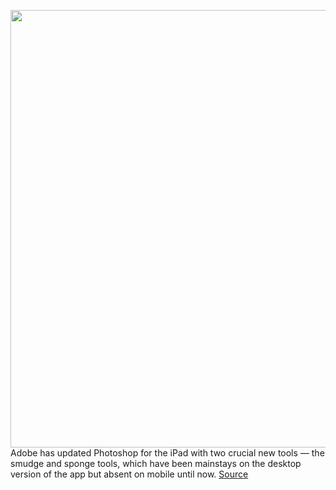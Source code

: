 <img src='https://cdn.vox-cdn.com/thumbor/D-zIpkPnjVEdfz2HrEPOIH4YGlk=/0x0:1666x1032/1200x800/filters:focal(700x383:966x649)/cdn.vox-cdn.com/uploads/chorus_image/image/70270871/Screen_Shot_2021_12_14_at_2.32.32_PM.0.png' width='700px' /><br/>
Adobe has updated Photoshop for the iPad with two crucial new tools — the smudge and sponge tools, which have been mainstays on the desktop version of the app but absent on mobile until now.
<a href='https://www.theverge.com/2021/12/14/22834232/adobe-photoshop-ipad-smudge-sponge-tools-premiere-pro-m1-macs'> Source <a/>